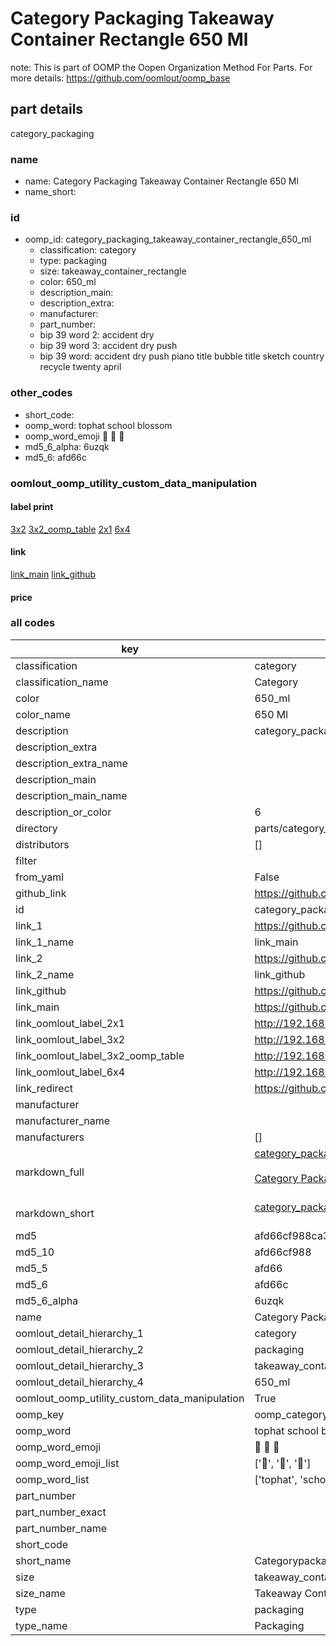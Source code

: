 # Category Packaging Takeaway Container Rectangle 650 Ml  

note: This is part of OOMP the Oopen Organization Method For Parts. For more details: https://github.com/oomlout/oomp_base

##  part details
  



category_packaging



### name
* name: Category Packaging Takeaway Container Rectangle 650 Ml
* name_short: 
### id
* oomp_id: category_packaging_takeaway_container_rectangle_650_ml
  * classification: category
  * type: packaging
  * size: takeaway_container_rectangle
  * color: 650_ml
  * description_main: 
  * description_extra: 
  * manufacturer: 
  * part_number: 
  * bip 39 word 2: accident dry
  * bip 39 word 3: accident dry push
  * bip 39 word: accident dry push piano title bubble title sketch country recycle twenty april

### other_codes
* short_code: 
* oomp_word: tophat school blossom
* oomp_word_emoji :tophat: :school: :blossom:
* md5_6_alpha: 6uzqk
* md5_6: afd66c






### oomlout_oomp_utility_custom_data_manipulation
#### label print
[3x2](http://192.168.1.245:1112/?label=oomp%206uzqk)
[3x2_oomp_table](http://192.168.1.108:1112/?label=oomp%206uzqk)
[2x1](http://192.168.1.242:1112/?label=oomp%206uzqk)
[6x4](http://192.168.1.55:1112/?label=oomp%206uzqk)    

#### link

[link_main](https://github.com/oomlout/oomlout_oomp_version_1_messy/tree/main/parts/category_packaging_takeaway_container_rectangle_650_ml) [link_github](https://github.com/oomlout/oomlout_oomp_version_1_messy/tree/main/parts/category_packaging_takeaway_container_rectangle_650_ml)                             

#### price







### all codes 
| key | value |  
| --- | --- |  
| classification | category |  
| classification_name | Category |  
| color | 650_ml |  
| color_name | 650 Ml |  
| description | category_packaging |  
| description_extra |  |  
| description_extra_name |  |  
| description_main |  |  
| description_main_name |  |  
| description_or_color | 6  |  
| directory | parts/category_packaging_takeaway_container_rectangle_650_ml |  
| distributors | [] |  
| filter |  |  
| from_yaml | False |  
| github_link | https://github.com/oomlout/oomlout_oomp_part_src/tree/main/parts/category_packaging_takeaway_container_rectangle_650_ml |  
| id | category_packaging_takeaway_container_rectangle_650_ml |  
| link_1 | https://github.com/oomlout/oomlout_oomp_version_1_messy/tree/main/parts/category_packaging_takeaway_container_rectangle_650_ml |  
| link_1_name | link_main |  
| link_2 | https://github.com/oomlout/oomlout_oomp_version_1_messy/tree/main/parts/category_packaging_takeaway_container_rectangle_650_ml |  
| link_2_name | link_github |  
| link_github | https://github.com/oomlout/oomlout_oomp_version_1_messy/tree/main/parts/category_packaging_takeaway_container_rectangle_650_ml |  
| link_main | https://github.com/oomlout/oomlout_oomp_version_1_messy/tree/main/parts/category_packaging_takeaway_container_rectangle_650_ml |  
| link_oomlout_label_2x1 | http://192.168.1.242:1112/?label=oomp%206uzqk |  
| link_oomlout_label_3x2 | http://192.168.1.245:1112/?label=oomp%206uzqk |  
| link_oomlout_label_3x2_oomp_table | http://192.168.1.108:1112/?label=oomp%206uzqk |  
| link_oomlout_label_6x4 | http://192.168.1.55:1112/?label=oomp%206uzqk |  
| link_redirect | https://github.com/oomlout/oomlout_oomp_version_1_messy/tree/main/parts/category_packaging_takeaway_container_rectangle_650_ml |  
| manufacturer |  |  
| manufacturer_name |  |  
| manufacturers | [] |  
| markdown_full | [category_packaging_takeaway_container_rectangle_650_ml](none)<br>[](none)<br>[Category Packaging Takeaway Container Rectangle 650 Ml](none)<br><br> |  
| markdown_short | [category_packaging_takeaway_container_rectangle_650_ml](none)<br><br> |  
| md5 | afd66cf988ca3c5c75717a415d50e80b |  
| md5_10 | afd66cf988 |  
| md5_5 | afd66 |  
| md5_6 | afd66c |  
| md5_6_alpha | 6uzqk |  
| name | Category Packaging Takeaway Container Rectangle 650 Ml |  
| oomlout_detail_hierarchy_1 | category |  
| oomlout_detail_hierarchy_2 | packaging |  
| oomlout_detail_hierarchy_3 | takeaway_container_rectangle |  
| oomlout_detail_hierarchy_4 | 650_ml |  
| oomlout_oomp_utility_custom_data_manipulation | True |  
| oomp_key | oomp_category_packaging_takeaway_container_rectangle_650_ml |  
| oomp_word | tophat school blossom |  
| oomp_word_emoji | :tophat: :school: :blossom: |  
| oomp_word_emoji_list | [':tophat:', ':school:', ':blossom:'] |  
| oomp_word_list | ['tophat', 'school', 'blossom'] |  
| part_number |  |  
| part_number_exact |  |  
| part_number_name |  |  
| short_code |  |  
| short_name | Categorypackaging |  
| size | takeaway_container_rectangle |  
| size_name | Takeaway Container Rectangle |  
| type | packaging |  
| type_name | Packaging |  
